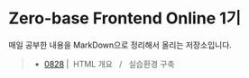 # Zero-base Frontend Online 1기
매일 공부한 내용을 MarkDown으로 정리해서 올리는 저장소입니다.
> - [0828](./README/0828.md) | &nbsp;HTML 개요 &nbsp; / &nbsp; 실습환경 구축
